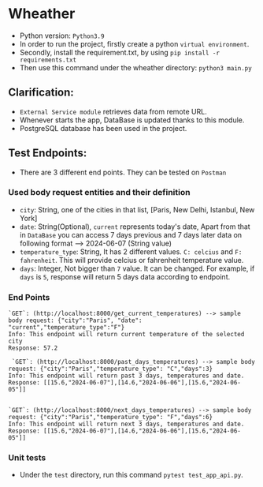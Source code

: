 # Wheather
* Python version: `Python3.9`
* In order to run the project, firstly create a python `virtual environment`.
* Secondly, install the requirement.txt, by using `pip install -r requirements.txt`
* Then use this command under the wheather directory: `python3 main.py`

## Clarification:
* `External Service module` retrieves data from remote URL.
* Whenever starts the app, DataBase is updated thanks to this module.
* PostgreSQL database has been used in the project.

## Test Endpoints:
* There are 3 different end points. They can be tested on `Postman`
### Used body request entities and their definition
* `city`: String, one of the cities in that list, [Paris, New Delhi, Istanbul, New York]
* `date`: String(Optional), `current` represents today's date, Apart from that in `DataBase` you can access 7 days previous and 7 days later data on following format -->  2024-06-07 (String value) 
* `temperature_type`: String, It has 2 different values. `C: celcius` and `F: fahrenheit`. This will provide celcius or fahrenheit temperature value.
* `days`: Integer, Not bigger than `7` value. It can be changed. For example, if `days` is `5`, response will return 5 days data according to endpoint.


### End Points


    `GET`: (http://localhost:8000/get_current_temperatures) --> sample body request: {"city":"Paris", "date": "current","temperature_type":"F"}
    Info: This endpoint will return current temperature of the selected city
    Response: 57.2

     `GET`: (http://localhost:8000/past_days_temperatures) --> sample body request: {"city":"Paris","temperature_type": "C","days":3}
    Info: This endpoint will return past 3 days, temperatures and date.
    Response: [[15.6,"2024-06-07"],[14.6,"2024-06-06"],[15.6,"2024-06-05"]]


    `GET`: (http://localhost:8000/next_days_temperatures) --> sample body request: {"city":"Paris","temperature_type": "F","days":6}
    Info: This endpoint will return next 3 days, temperatures and date.
    Response: [[15.6,"2024-06-07"],[14.6,"2024-06-06"],[15.6,"2024-06-05"]]

### Unit tests
* Under the `test` directory, run this command `pytest test_app_api.py`.


    
